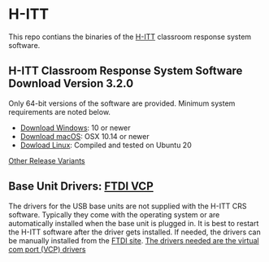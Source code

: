 # H-ITT

This repo contians the binaries of the [H-ITT](www.h-itt.com) classroom response system software.

## H-ITT Classroom Response System Software Download Version 3.2.0

Only 64-bit versions of the software are provided. Minimum system requirements are noted below.

* [Download Windows](https://github.com/vlabella/H-ITT/releases/download/v3.2.0/H-ITT-3.2.0-win64s.exe): 10 or newer
* [Download macOS](https://github.com/vlabella/H-ITT/releases/download/v3.2.0/H-ITT-3.2.0-macos.dmg):  OSX 10.14 or newer
* [Dowload Linux](https://github.com/vlabella/H-ITT/releases/download/v3.2.0/H-ITT-3.2.0-linux.tar.gz): Compiled and tested on Ubuntu 20

[Other Release Variants](https://github.com/vlabella/H-ITT/releases/tag/v3.2.0)

## Base Unit Drivers: [FTDI VCP](https://ftdichip.com/drivers/vcp-drivers)

The drivers for the USB base units are not supplied with the H-ITT CRS software.  Typically they come with the operating system or are automatically installed when the base unit is plugged in.  It is best to restart the H-ITT software after the driver gets installed.  If needed, the drivers can be manually installed from the [FTDI site](https://ftdichip.com).  [The drivers needed are the virtual com port (VCP) drivers](https://ftdichip.com/drivers/vcp-drivers)
